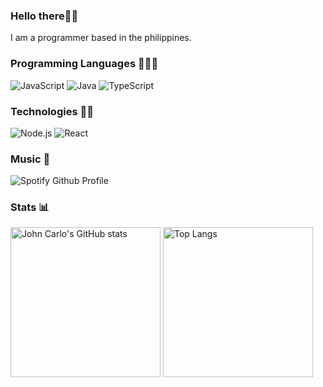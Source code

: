 <section>
  <h3>Hello there👋🏾</h3>
  <p>I am a programmer based in the philippines.</p>
</section> 

<section>
  <h3>Programming Languages 👨🏾‍💻</h3>
  <div>
    <img alt="JavaScript" src="https://img.shields.io/badge/-JavaScript-000?&logo=JavaScript">
    <img alt="Java" src="https://img.shields.io/badge/-Java-000?&logo=Java">
    <img alt="TypeScript" src="https://img.shields.io/badge/-Typescript-000?&logo=TypeScript">
  </div>
  <h3>Technologies 🐱‍💻</h3>
  <div>
    <img alt="Node.js" src="https://img.shields.io/badge/-Node.js-000?&logo=node.js">
    <img alt="React" src="https://img.shields.io/badge/-React-000?&logo=React">
  </div>
</section>

<section>
  <h3>Music 🎵</h3>
  <img src="https://spotify-github-profile.vercel.app/api/view?uid=hfwv1ureey9lfncjbrlx6r0hz&cover_image=true&theme=default" alt="Spotify Github Profile">
    <a href="https://spotify-github-profile.vercel.app/api/view?uid=hfwv1ureey9lfncjbrlx6r0hz&redirect=true"></a>
  </img>
</section>

<section>
  <h3>Stats 📊</h3>
  <div>
    <img alt="John Carlo's GitHub stats" src="https://github-readme-stats.vercel.app/api?username=jaycedotbin&show_icons=true&theme=dark" height="240rem">
    <img src="https://github-readme-stats.vercel.app/api/top-langs/?username=jaycedotbin&theme=dark" alt="Top Langs" height="240rem">
      <a href="https://github.com/jaycedotbin/github-readme-stats"></a>
    </img> 
  </div>
</section>
